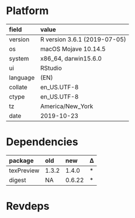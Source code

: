 # Platform

|field    |value                        |
|:--------|:----------------------------|
|version  |R version 3.6.1 (2019-07-05) |
|os       |macOS Mojave 10.14.5         |
|system   |x86_64, darwin15.6.0         |
|ui       |RStudio                      |
|language |(EN)                         |
|collate  |en_US.UTF-8                  |
|ctype    |en_US.UTF-8                  |
|tz       |America/New_York             |
|date     |2019-10-23                   |

# Dependencies

|package    |old   |new    |Δ  |
|:----------|:-----|:------|:--|
|texPreview |1.3.2 |1.4.0  |*  |
|digest     |NA    |0.6.22 |*  |

# Revdeps

